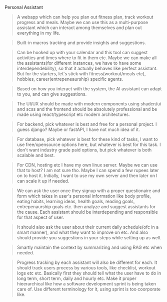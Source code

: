Personal Assistant
> A webapp which can help you plan out fitness plan, track workout progress and meals. Maybe we can use this as a multi-purpose assistant which can interact among themselves and plan out everything in my life.

> Built-in macros tracking and provide insights and suggestions.

> Can be hooked up with your calendar and this tool can suggest activities and times where to fit in them etc. Maybe we can make all the assistants(for different instances, we have to have some interdependebility), so that it actually behaves like perfect assistant. But for the starters, let's stick with fitness(workout/meals etc), hobbies, career(entrepeneaurship) specific agents. 

> Based on how you interact with the system, the AI assistant can adapt to you, and can give suggestions.

> The UI/UX should be made with modern components using shadcn/ui and scss and the frontend should be absolutely professional and be made using react/typescript etc modern architectures.

> For backend, pick whatever is best and free for a personal project. I guess django? Maybe or fastAPI, I have not much idea of it.

> For database, pick whatever is best for these kind of tasks, I want to use free/opensource options here, but whatever is best for this task. I don't want industry grade paid options, but pick whatever is both scalable and best.

> For CDN, hosting etc I have my own linux server. Maybe we can use that to host? I am not sure tho. Maybe I can spend a few rupees later on to host it. Initially, I want to use my own server and then later on I can scale it up if needed.

> We can ask the user once they signup with a proper questionaire and form which takes in user's personal information like body profile, eating habits, learning ideas, health goals, reading goals, entrepenaurship goals etc. then analyze and suggest assistants for the cause. Each assistant should be interdepending and responsible for that aspect of user.

> It should also ask the user about their current daily schedule(ofc in a smart manner), and what they want to improve on etc. And also should provide you suggestions in your steps while setting up as well.

> Smartly maintain the context by summarizing and using RAG etc when needed.

> Progress tracking by each assistant will also be different for each. It should track users process by various tools, like checklist, workout logs etc etc. Basically first they should tell what the user have to do in long term, short term, daily and hourly etc. Make it proper hieerarchical like how a software development sprint is being taken care of. Use different terminology for it, using sprint is too coorporate like.
